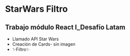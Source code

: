 # StarWars Filtro
## Trabajo módulo React I_Desafío Latam

- Llamado API Star Wars
- Creación de Cards- sin imagen
- ✨Filtro✨
